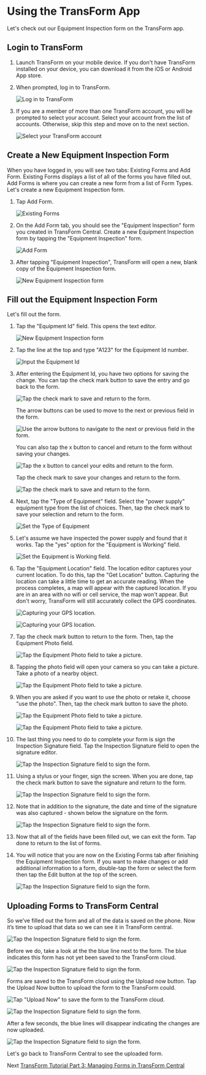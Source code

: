 # Using the TransForm App

Let's check out our Equipment Inspection form on the TransForm app.

## Login to TransForm

1. Launch TransForm on your mobile device. If you don't have TransForm installed on your device, you can download it from the iOS or Android App store.

2. When prompted, log in to TransForm.

    ![Log in to TransForm](../images/app1.png)

3. If you are a member of more than one TransForm account, you will be prompted to select your account. Select your account from the list of accounts. Otherwise, skip this step and move on to the next section.

    ![Select your TransForm account](../images/app2.png)

## Create a New Equipment Inspection Form

When you have logged in, you will see two tabs: Existing Forms and Add Form. Existing Forms displays a list of all of the forms you have filled out. Add Forms is where you can create a new form from a list of Form Types. Let's create a new Equipment Inspection form.


1. Tap Add Form.

    ![Existing Forms](../images/app3.png)

2. On the Add Form tab, you should see the "Equipment Inspection" form you created in TransForm Central. Create a new Equipment Inspection form by tapping the "Equipment Inspection" form.

    ![Add Form](../images/app4.png)

3. After tapping "Equipment Inspection", TransForm will open a new, blank copy of the Equipment Inspection form.

    ![New Equipment Inspection form](../images/app6.png)

## Fill out the Equipment Inspection Form

Let's fill out the form. 

1. Tap the "Equipment Id" field. This opens the text editor.

    ![New Equipment Inspection form](../images/app6.png)

2. Tap the line at the top and type "A123" for the Equipment Id number.

    ![Input the Equipment Id](../images/app7.png)

3. After entering the Equipment Id, you have two options for saving the change. You can tap the check mark button to save the entry and go back to the form.  

    ![Tap the check mark to save and return to the form.](../images/app10.png)

    The arrow buttons can be used to move to the next or previous field in the form.

    ![Use the arrow buttons to navigate to the next or previous field in the form.](../images/app8.png)

    You can also tap the x button to cancel and return to the form without saving your changes.

    ![Tap the x button to cancel your edits and return to the form.](../images/app9.png)

    Tap the check mark to save your changes and return to the form.

    ![Tap the check mark to save and return to the form.](../images/app10.png)

4. Next, tap the "Type of Equipment" field. Select the "power supply" equipment type from the list of choices. Then, tap the check mark to save your selection and return to the form.

    ![Set the Type of Equipment](../images/app11.png)

5. Let's assume we have inspected the power supply and found that it works. Tap the "yes" option for the "Equipment is Working" field.

    ![Set the Equipment is Working field.](../images/app12.png)

6. Tap the "Equipment Location" field. The location editor captures your current location. To do this, tap the "Get Location" button. Capturing the location can take a little time to get an accurate reading. When the process completes, a map will appear with the captured location. If you are in an area with no wifi or cell service, the map won't appear. But don't worry, TransForm will still accurately collect the GPS coordinates.

    ![Capturing your GPS location.](../images/app13.png)

    ![Capturing your GPS location.](../images/app14.png)

7. Tap the check mark button to return to the form. Then, tap the Equipment Photo field.

    ![Tap the Equipment Photo field to take a picture.](../images/app15.png)

8. Tapping the photo field will open your camera so you can take a picture. Take a photo of a nearby object.

    ![Tap the Equipment Photo field to take a picture.](../images/app16.png)

9. When you are asked if you want to use the photo or retake it, choose "use the photo". Then, tap the check mark button to save the photo.

    ![Tap the Equipment Photo field to take a picture.](../images/app17.png)

    ![Tap the Equipment Photo field to take a picture.](../images/app18.png)

10. The last thing you need to do to complete your form is sign the Inspection Signature field. Tap the Inspection Signature field to open the signature editor.

    ![Tap the Inspection Signature field to sign the form.](../images/app19.png)

11. Using a stylus or your finger, sign the screen. When you are done, tap the check mark button to save the signature and return to the form.

    ![Tap the Inspection Signature field to sign the form.](../images/app20.png)

12. Note that in addition to the signature, the date and time of the signature was also captured - shown below the signature on the form.

    ![Tap the Inspection Signature field to sign the form.](../images/app21.png)

13. Now that all of the fields have been filled out, we can exit the form. Tap done to return to the list of forms.

14. You will notice that you are now on the Existing Forms tab after finishing the Equipment Inspection form. If you want to make changes or add additional information to a form, double-tap the form or select the form then tap the Edit button at the top of the screen.

    ![Tap the Inspection Signature field to sign the form.](../images/app22.png)

## Uploading Forms to TransForm Central

So we’ve filled out the form and all of the data is saved on the phone. Now it’s time to upload that data so we can see it in TransForm central.

![Tap the Inspection Signature field to sign the form.](../images/app22.png)

Before we do, take a look at the the blue line next to the form. The blue indicates this form has not yet been saved to the TransForm cloud. 

![Tap the Inspection Signature field to sign the form.](../images/app23.png)

Forms are saved to the TransForm cloud using the Upload now button. Tap the Upload Now button to upload the form to the TransForm could. 

![Tap "Upload Now" to save the form to the TransForm cloud.](../images/app26.png)

![Tap the Inspection Signature field to sign the form.](../images/app24.png)

After a few seconds, the blue lines will disappear indicating the changes are now uploaded.

![Tap the Inspection Signature field to sign the form.](../images/app25.png)

Let's go back to TransForm Central to see the uploaded form.

Next [TransForm Tutorial Part 3: Managing Forms in TransForm Central](dataManagement.md)